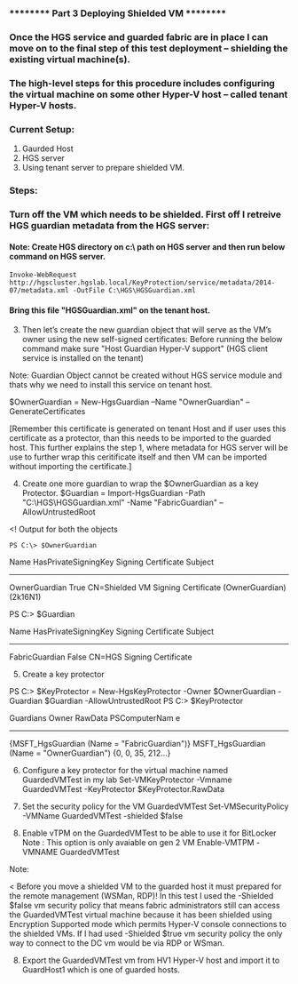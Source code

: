 ### ******** Part 3 Deploying Shielded VM ********

### Once the HGS service and guarded fabric are in place I can move on to the final step of this test deployment – shielding the existing virtual machine(s). 
### The high-level steps for this procedure includes configuring the virtual machine on some other Hyper-V host –  called tenant Hyper-V hosts.

### Current Setup:

1. Gaurded Host
2. HGS server
3. Using tenant server to prepare shielded VM.

### Steps: 
### Turn off the VM which needs to be shielded. First off I retreive HGS guardian metadata from the HGS server:
#### Note: Create HGS directory on c:\ path on HGS server and then run below command on HGS server.

    Invoke-WebRequest http://hgscluster.hgslab.local/KeyProtection/service/metadata/2014-07/metadata.xml -OutFile C:\HGS\HGSGuardian.xml

#### Bring this file "HGSGuardian.xml" on the tenant host.

3. Then let’s create the new guardian object that will serve as the VM’s owner using the new self-signed certificates:
Before running the below command make sure "Host Guardian Hyper-V support" (HGS client service is installed on the tenant)

Note: Guardian Object cannot be created without HGS service module and thats why we need to install this service on tenant host.

$OwnerGuardian = New-HgsGuardian –Name "OwnerGuardian" –GenerateCertificates


[Remember this certificate is generated on tenant Host and if user uses this certificate as a protector, than this needs to be imported to the guarded host. This further explains the step 1, where metadata for HGS server will be use to further wrap this ceritificate itself and then VM can be imported without importing the
certificate.]

4. Create one more guardian to wrap the $OwnerGuardian as a key Protector.
$Guardian = Import-HgsGuardian -Path "C:\HGS\HGSGuardian.xml" -Name "FabricGuardian" –AllowUntrustedRoot


<! Output for both the objects

    PS C:\> $OwnerGuardian

Name          HasPrivateSigningKey Signing Certificate Subject
----          -------------------- ---------------------------
OwnerGuardian True                 CN=Shielded VM Signing Certificate (OwnerGuardian) (2k16N1)


PS C:\> $Guardian

Name           HasPrivateSigningKey Signing Certificate Subject
----           -------------------- ---------------------------
FabricGuardian False                CN=HGS Signing Certificate


>

5. Create a key protector

PS C:\> $KeyProtector = New-HgsKeyProtector -Owner $OwnerGuardian -Guardian $Guardian -AllowUntrustedRoot
PS C:\> $KeyProtector

Guardians                                    Owner                                     RawData            PSComputerNam
                                                                                                          e
---------                                    -----                                     -------            -------------
{MSFT_HgsGuardian (Name = "FabricGuardian")} MSFT_HgsGuardian (Name = "OwnerGuardian") {0, 0, 35, 212...}


    

6. Configure a key protector for the virtual machine named GuardedVMTest in my lab
 Set-VMKeyProtector -Vmname GuardedVMTest -KeyProtector $KeyProtector.RawData


7. Set the security policy for the VM GuardedVMTest
Set-VMSecurityPolicy -VMName GuardedVMTest -shielded $false

8. Enable vTPM on the GuardedVMTest to be able to use it for BitLocker 
Note : This option is only avaiable on gen 2 VM
Enable-VMTPM -VMNAME GuardedVMTest


Note:

<
Before you move a shielded VM to the guarded host it must prepared for the remote management (WSMan, RDP)! In this test I used the -Shielded $false vm security policy that means fabric administrators still can access the GuardedVMTest virtual machine because it has been shielded using Encryption Supported mode which permits Hyper-V console connections to the shielded VMs. If I had used -Shielded $true vm security policy the only way to connect to the DC vm would be via RDP or WSman.
>


8) Export the GuardedVMTest vm from HV1 Hyper-V host and import it to GuardHost1 which is one of guarded hosts.
